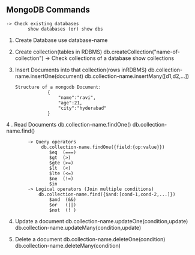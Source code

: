 MongoDB Commands
----------------
    -> Check existing databases
            show databases (or) show dbs

 1. Create Database
        use database-name      

 2. Create collection(tables in RDBMS)
        db.createCollection("name-of-collection")
    -> Check collections of a database
            show collections

 3. Insert Documents into that collection(rows inRDBMS)
        db.collection-name.insertOne(document)
        db.collection-name.insertMany([d1,d2,...])
        
        Structure of a mongodb Document:
                    {
                        "name":"ravi",
                        "age":21,
                        "city":"hyderabad"
                    }

4 . Read Documents
        db.collection-name.findOne()
        db.collection-name.find()

            -> Query operators  
                 db.collection-name.findOne({field:{op:value}})
                    $eq  (===)
                    $gt  (>)
                    $gte (>=)
                    $lt  (<)
                    $lte (<=)
                    $ne  (!=)
                    $in 
            -> Logical operators (Join multiple conditions)
                db.collection-name.find({$and:[cond-1,cond-2,...]})
                    $and  (&&)
                    $or   (||)
                    $not  (! )

4. Update a document
        db.collection-name.updateOne(condition,update)
        db.collection-name.updateMany(condition,update)
                
            
5. Delete a document
        db.collection-name.deleteOne(condition)
        db.collection-name.deleteMany(condition)